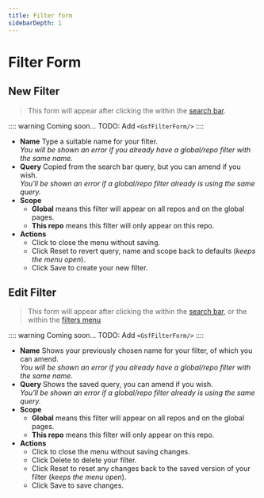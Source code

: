 ```yaml
---
title: Filter form
sidebarDepth: 1
---
```


# Filter Form

## New Filter

> This form will appear after clicking the <GsfIcon icon="heartOutline"/> within the [search bar](/elements/search-bar/).

:::: warning Coming soon...
TODO: Add `<GsfFilterForm/>`
::::

- **Name** Type a suitable name for your filter.
  <br/>*You will be shown an error if you already have a global/repo filter with the same name.*
- **Query** Copied from the search bar query, but you can amend if you wish.
  <br/>*You'll be shown an error if a global/repo filter already is using the same query.*
- **Scope**
  - **Global** means this filter will appear on all repos and on the global pages.
  - **This repo** means this filter will only appear on this repo.
- **Actions**
  - Click <GsfIcon icon="close"/> to close the menu without saving.
  - Click <GsfButton outline sm>Reset</GsfButton> to revert query, name and scope back to defaults (*keeps the menu open*).
  - Click <GsfButton theme="success" sm>Save</GsfButton> to create your new filter.


## Edit Filter

> This form will appear after clicking the <GsfIcon icon="heart"/> within the [search bar](/elements/search-bar/),
> or the <GsfIcon icon="edit"/> within the [filters menu](/elements/filters-menu/)

:::: warning Coming soon...
TODO: Add `<GsfFilterForm/>`
::::

- **Name** Shows your previously chosen name for your filter, of which you can amend.
  <br/>*You will be shown an error if you already have a global/repo filter with the same name.*
- **Query** Shows the saved query, you can amend if you wish.
  <br/>*You'll be shown an error if a global/repo filter already is using the same query.*
- **Scope**
  - **Global** means this filter will appear on all repos and on the global pages.
  - **This repo** means this filter will only appear on this repo.
- **Actions**
  - Click <GsfIcon icon="close"/> to close the menu without saving changes.
  - Click <GsfButton theme="error" outline sm>Delete</GsfButton> to delete your filter.
  - Click <GsfButton outline sm>Reset</GsfButton> to reset any changes back to the saved version of your filter (*keeps the menu open*).
  - Click <GsfButton theme="success" sm>Save</GsfButton> to save changes.
